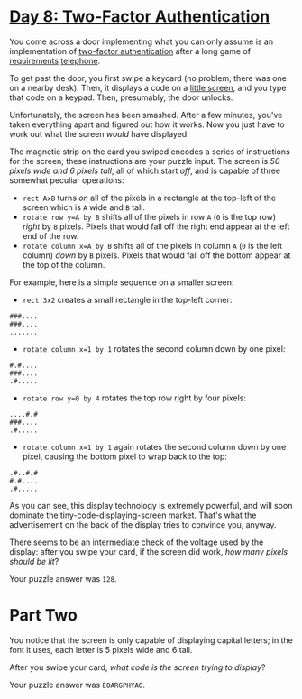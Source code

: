# [Day 8: Two-Factor Authentication][1]

You come across a door implementing what you can only assume is an
implementation of [two-factor authentication][2] after a long game of
[requirements][3] [telephone][4].

To get past the door, you first swipe a keycard (no problem; there was one on a
nearby desk). Then, it displays a code on a [little screen][5], and you type
that code on a keypad. Then, presumably, the door unlocks.

Unfortunately, the screen has been smashed. After a few minutes, you've taken
everything apart and figured out how it works. Now you just have to work out
what the screen *would* have displayed.

The magnetic strip on the card you swiped encodes a series of instructions for
the screen; these instructions are your puzzle input. The screen is *50 pixels
wide and 6 pixels tall*, all of which start *off*, and is capable of three
somewhat peculiar operations:

* `rect AxB` turns *on* all of the pixels in a rectangle at the top-left of the
  screen which is `A` wide and `B` tall.
* `rotate row y=A by B` shifts all of the pixels in row `A` (`0` is the top
  row) *right* by `B` pixels. Pixels that would fall off the right end appear
  at the left end of the row.
* `rotate column x=A by B` shifts all of the pixels in column `A` (`0` is the
  left column) *down* by `B` pixels. Pixels that would fall off the bottom
  appear at the top of the column.

For example, here is a simple sequence on a smaller screen:

* `rect 3x2` creates a small rectangle in the top-left corner:

```
###....
###....
.......
```

* `rotate column x=1 by 1` rotates the second column down by one pixel:

```
#.#....
###....
.#.....
```

* `rotate row y=0 by 4` rotates the top row right by four pixels:

```
....#.#
###....
.#.....
```

* `rotate column x=1 by 1` again rotates the second column down by one pixel,
  causing the bottom pixel to wrap back to the top:

```
.#..#.#
#.#....
.#.....
```

As you can see, this display technology is extremely powerful, and will soon
dominate the tiny-code-displaying-screen market. That's what the advertisement
on the back of the display tries to convince you, anyway.

There seems to be an intermediate check of the voltage used by the display:
after you swipe your card, if the screen did work, *how many pixels should be
lit*?

Your puzzle answer was `128`.

# Part Two

You notice that the screen is only capable of displaying capital letters; in
the font it uses, each letter is 5 pixels wide and 6 tall.

After you swipe your card, *what code is the screen trying to display*?

Your puzzle answer was `EOARGPHYAO`.

[1]: http://adventofcode.com/2016/day/8
[2]: https://en.wikipedia.org/wiki/Multi-factor_authentication
[3]: https://en.wikipedia.org/wiki/Requirement
[4]: https://en.wikipedia.org/wiki/Chinese_whispers
[5]: https://www.google.com/search?q=tiny+lcd&tbm=isch

